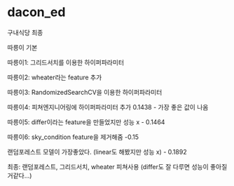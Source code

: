 # dacon_ed

구내식당 최종

따릉이 기본

따릉이1: 그리드서치를 이용한 하이퍼파라미터

따릉이2: wheater라는 feature 추가

따릉이3: RandomizedSearchCV을 이용한 하이퍼파라미터

따릉이4: 피쳐엔지니어링에 하이퍼파라미터 추가 0.1438 - 가장 좋은 값이 나옴

따릉이5: differ이라는 feature을 만들었지만 성능 x - 0.1464

따릉이6: sky_condition feature을 제거해줌 -0.15

랜덤포레스트 모델이 가장좋았다. (linear도 해봤지만 성능 x) - 0.1892

최종: 랜덤포레스트, 그리드서치, wheater 피쳐사용 (differ도 잘 다루면 성능이 좋아질거같다...)
